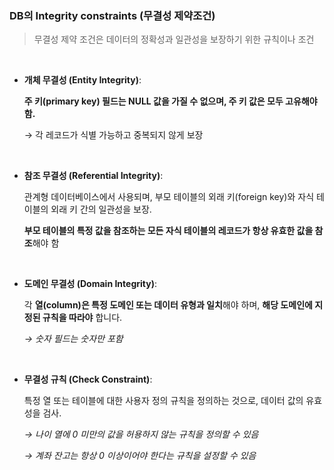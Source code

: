 ### DB의 Integrity constraints (무결성 제약조건)

> 무결성 제약 조건은 데이터의 정확성과 일관성을 보장하기 위한 규칙이나 조건
>

<br>

- **개체 무결성 (Entity Integrity)**:
    
    **주 키(primary key) 필드는 NULL 값을 가질 수 없으며, 주 키 값은 모두 고유해야 함.** 
    
    → 각 레코드가 식별 가능하고 중복되지 않게 보장

<br>
    
- **참조 무결성 (Referential Integrity)**:
    
    관계형 데이터베이스에서 사용되며, 부모 테이블의 외래 키(foreign key)와 자식 테이블의 외래 키 간의 일관성을 보장. 
    
    **부모 테이블의 특정 값을 참조하는 모든 자식 테이블의 레코드가 항상 유효한 값을 참조**해야 함

<br>
    
- **도메인 무결성 (Domain Integrity)**:
    
    각 **열(column)은 특정 도메인 또는 데이터 유형과 일치**해야 하며, **해당 도메인에 지정된 규칙을 따라야** 합니다. 
    
    *→ 숫자 필드는 숫자만 포함*

<br>
    
- **무결성 규칙 (Check Constraint)**:
    
    특정 열 또는 테이블에 대한 사용자 정의 규칙을 정의하는 것으로, 데이터 값의 유효성을 검사. 
    
    *→ 나이 열에 0 미만의 값을 허용하지 않는 규칙을 정의할 수 있음*
    
    *→ 계좌 잔고는 항상 0 이상이어야 한다는 규칙을 설정할 수 있음*